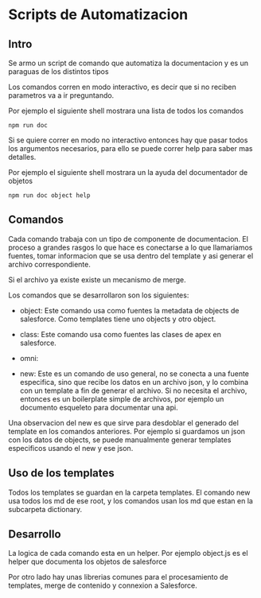 # Scripts de Automatizacion

## Intro

Se armo un script de comando que automatiza la documentacion y es un paraguas de los distintos tipos

Los comandos corren en modo interactivo, es decir que si no reciben parametros va a ir preguntando.

Por ejemplo el siguiente shell mostrara una lista de todos los comandos

```
npm run doc
```

Si se quiere correr en modo no interactivo entonces hay que pasar todos los argumentos necesarios, para ello se puede correr help para saber mas detalles.

Por ejemplo el siguiente shell mostrara un la ayuda del documentador de objetos

```
npm run doc object help
```

## Comandos

Cada comando trabaja con un tipo de componente de documentacion. El proceso a grandes rasgos lo que hace es conectarse a lo que llamariamos fuentes, tomar informacion que se usa dentro del template y asi generar el archivo correspondiente.

Si el archivo ya existe existe un mecanismo de merge.

Los comandos que se desarrollaron son los siguientes:

- object: Este comando usa como fuentes la metadata de objects de salesforce. Como templates tiene uno objects y otro object.

- class: Este comando usa como fuentes las clases de apex en salesforce.

- omni:

- new: Este es un comando de uso general, no se conecta a una fuente especifica, sino que recibe los datos en un archivo json, y lo combina con un template a fin de generar el archivo.
  Si no necesita el archivo, entonces es un boilerplate simple de archivos, por ejemplo un documento esqueleto para documentar una api.

Una observacion del new es que sirve para desdoblar el generado del template en los comandos anteriores. Por ejemplo si guardamos un json con los datos de objects, se puede manualmente generar templates especificos usando el new y ese json.

## Uso de los templates

Todos los templates se guardan en la carpeta templates. El comando new usa todos los md de ese root, y los comandos usan los md que estan en la subcarpeta dictionary.

## Desarrollo

La logica de cada comando esta en un helper. Por ejemplo object.js es el helper que documenta los objetos de salesforce

Por otro lado hay unas librerias comunes para el procesamiento de templates, merge de contenido y connexion a Salesforce.
